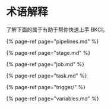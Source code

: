 # 术语解释

了解下面的属于有助于帮你快速上手 BKCI。

{% page-ref page="pipelines.md" %}

{% page-ref page="stage.md" %}

{% page-ref page="job.md" %}

{% page-ref page="task.md" %}

{% page-ref page="trigger/" %}

{% page-ref page="variables.md" %}

